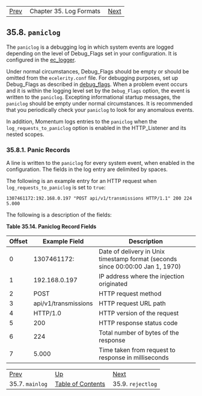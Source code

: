 |     |     |     |
| --- | --- | --- |
| [Prev](log_formats.mainlog)  | Chapter 35. Log Formats |  [Next](log_formats.rejectlog) |

## 35.8. `paniclog`

The `paniclog` is a debugging log in which system events are logged depending on the level of Debug_Flags set in your configuration. It is configured in the [ec_logger](modules.ec_logger "71.30. EC_logger – Momentum-Style Logging").

Under normal circumstances, Debug_Flags should be empty or should be omitted from the `ecelerity.conf` file. For debugging purposes, set up Debug_Flags as described in [debug_flags](conf.ref.debug_flags "debug_flags"). When a problem event occurs and it is within the logging level set by the `Debug_Flags` option, the event is written to the `paniclog`. Excepting informational startup messages, the `paniclog` should be empty under normal circumstances. It is recommended that you periodically check your `paniclog` to look for any anomalous events.

In addition, Momentum logs entries to the `paniclog` when the `log_requests_to_paniclog` option is enabled in the HTTP_Listener and its nested scopes.

### 35.8.1. Panic Records

A line is written to the `paniclog` for every system event, when enabled in the configuration. The fields in the log entry are delimited by spaces.

The following is an example entry for an HTTP request when `log_requests_to_paniclog` is set to `true`:

`1307461172:192.168.0.197 "POST api/v1/transmissions HTTP/1.1" 200 224 5.000`

The following is a description of the fields:

<a name="log_formats.paniclog.ec.record.fields"></a>

**Table 35.14. Paniclog Record Fields**

| Offset | Example Field | Description |
| --- | --- | --- |
| 0 | 1307461172: | Date of delivery in Unix timestamp format (seconds since 00:00:00 Jan 1, 1970) |
| 1 | 192.168.0.197 | IP address where the injection originated |
| 2 | POST | HTTP request method |
| 3 | api/v1/transmissions | HTTP request URL path |
| 4 | HTTP/1.0 | HTTP version of the request |
| 5 | 200 | HTTP response status code |
| 6 | 224 | Total number of bytes of the response |
| 7 | 5.000 | Time taken from request to response in milliseconds |

|     |     |     |
| --- | --- | --- |
| [Prev](log_formats.mainlog)  | [Up](log_formats) |  [Next](log_formats.rejectlog) |
| 35.7. `mainlog`  | [Table of Contents](index) |  35.9. `rejectlog` |

